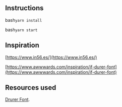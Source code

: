 ## Instructions

bash`yarn install`

bash`yarn start`

## Inspiration

[https://www.in56.es/](https://www.in56.es/)

[https://www.awwwards.com/inspiration/if-durer-font](https://www.awwwards.com/inspiration/if-durer-font)

## Resources used

[Drurer Font](https://iframe.gumroad.com/l/durer-display-font).
